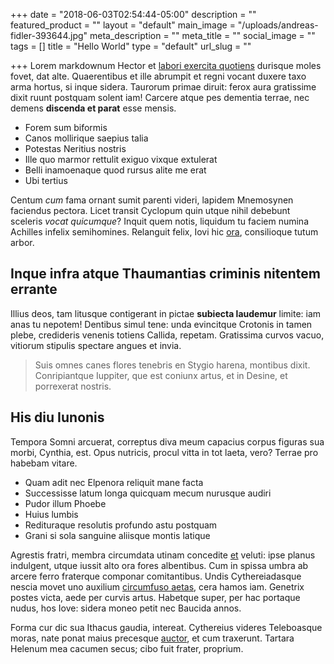 +++
date = "2018-06-03T02:54:44-05:00"
description = ""
featured_product = ""
layout = "default"
main_image = "/uploads/andreas-fidler-393644.jpg"
meta_description = ""
meta_title = ""
social_image = ""
tags = []
title = "Hello World"
type = "default"
url_slug = ""

+++
Lorem markdownum Hector et [labori exercita quotiens](http://phaethon.com/gratior) durisque moles fovet, dat alte. Quaerentibus et ille abrumpit et regni vocant duxere taxo arma hortus, si inque sidera. Taurorum primae diruit: ferox aura gratissime dixit ruunt postquam solent iam! Carcere atque pes dementia terrae, nec demens **discenda et parat** esse mensis.

* Forem sum biformis
* Canos mollirique saepius talia
* Potestas Neritius nostris
* Ille quo marmor rettulit exiguo vixque extulerat
* Belli inamoenaque quod rursus alite me erat
* Ubi tertius

Centum _cum_ fama ornant sumit parenti videri, lapidem Mnemosynen faciendus pectora. Licet transit Cyclopum quin utque nihil debebunt sceleris _vocat quicumque_? Inquit quem notis, liquidum tu faciem numina Achilles infelix semihomines. Relanguit felix, Iovi hic [ora](http://hebesper.io/), consilioque tutum arbor.

## Inque infra atque Thaumantias criminis nitentem errante

Illius deos, tam litusque contigerant in pictae **subiecta laudemur** limite: iam anas tu nepotem! Dentibus simul tene: unda evincitque Crotonis in tamen plebe, credideris venenis totiens Callida, repetam. Gratissima curvos vacuo, vitiorum stipulis spectare angues et invia.

> Suis omnes canes flores tenebris en Stygio harena, montibus dixit. Conripiantque Iuppiter, que est coniunx artus, et in Desine, et porrexerat nostris.

## His diu Iunonis

Tempora Somni arcuerat, correptus diva meum capacius corpus figuras sua morbi, Cynthia, est. Opus nutricis, procul vitta in tot laeta, vero? Terrae pro habebam vitare.

* Quam adit nec Elpenora reliquit mane facta
* Successisse latum longa quicquam mecum nurusque audiri
* Pudor illum Phoebe
* Huius lumbis
* Redituraque resolutis profundo astu postquam
* Grani si sola sanguine aliisque montis latique

Agrestis fratri, membra circumdata utinam concedite [et](http://arma-aliquid.net/fit.aspx) veluti: ipse planus indulgent, utque iussit alto ora fores albentibus. Cum in spissa umbra ab arcere ferro fraterque componar comitantibus. Undis Cythereiadasque nescia movet uno auxilium [circumfuso aetas](http://lambebatin.com/decus-auctor.aspx), cera hamos iam. Genetrix postes victa, aede per curvis artus. Habetque super, per hac portaque nudus, hos Iove: sidera moneo petit nec Baucida annos.

Forma cur dic sua Ithacus gaudia, intereat. Cythereius videres Teleboasque moras, nate ponat maius precesque [auctor](http://rogis-dubiis.io/sibiab.html), et cum traxerunt. Tartara Helenum mea cacumen secus; cibo fuit frater, proprium.